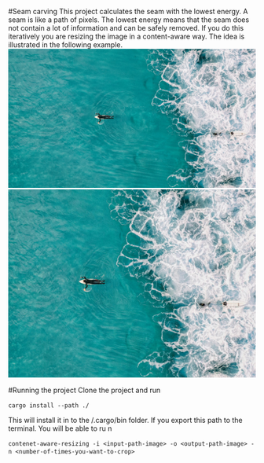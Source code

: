 #Seam carving
This project calculates the seam with the lowest energy. 
A seam is like a path of pixels. 
The lowest energy means that the seam does not contain a lot of information and can 
be safely removed. If you do this iteratively you are resizing the image in a content-aware way.
The idea is illustrated in the following example.
![Original](images/surfer.jpg?raw=true "original")
![Resized](images/output.jpg?raw=true "resized")

#Running the project
Clone the project and run
```
cargo install --path ./
```
This will install it in to the /.cargo/bin folder. If you export this path to the terminal. You will be able to ru n

```
contenet-aware-resizing -i <input-path-image> -o <output-path-image> -n <number-of-times-you-want-to-crop>
```